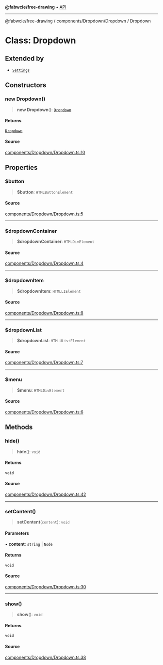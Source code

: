 **@fabwcie/free-drawing** • [API](../../../../README.md)

***

[@fabwcie/free-drawing](../../../../README.md) / [components/Dropdown/Dropdown](../README.md) / Dropdown

# Class: Dropdown

## Extended by

- [`Settings`](../../../tools/Settings/Settings/classes/Settings.md)

## Constructors

### new Dropdown()

> **new Dropdown**(): [`Dropdown`](Dropdown.md)

#### Returns

[`Dropdown`](Dropdown.md)

#### Source

[components/Dropdown/Dropdown.ts:10](https://github.com/fabienwnklr/free-drawing/blob/master/src/components/Dropdown/Dropdown.ts#L10)

## Properties

### $button

> **$button**: `HTMLButtonElement`

#### Source

[components/Dropdown/Dropdown.ts:5](https://github.com/fabienwnklr/free-drawing/blob/master/src/components/Dropdown/Dropdown.ts#L5)

***

### $dropdownContainer

> **$dropdownContainer**: `HTMLDivElement`

#### Source

[components/Dropdown/Dropdown.ts:4](https://github.com/fabienwnklr/free-drawing/blob/master/src/components/Dropdown/Dropdown.ts#L4)

***

### $dropdownItem

> **$dropdownItem**: `HTMLLIElement`

#### Source

[components/Dropdown/Dropdown.ts:8](https://github.com/fabienwnklr/free-drawing/blob/master/src/components/Dropdown/Dropdown.ts#L8)

***

### $dropdownList

> **$dropdownList**: `HTMLUListElement`

#### Source

[components/Dropdown/Dropdown.ts:7](https://github.com/fabienwnklr/free-drawing/blob/master/src/components/Dropdown/Dropdown.ts#L7)

***

### $menu

> **$menu**: `HTMLDivElement`

#### Source

[components/Dropdown/Dropdown.ts:6](https://github.com/fabienwnklr/free-drawing/blob/master/src/components/Dropdown/Dropdown.ts#L6)

## Methods

### hide()

> **hide**(): `void`

#### Returns

`void`

#### Source

[components/Dropdown/Dropdown.ts:42](https://github.com/fabienwnklr/free-drawing/blob/master/src/components/Dropdown/Dropdown.ts#L42)

***

### setContent()

> **setContent**(`content`): `void`

#### Parameters

• **content**: `string` \| `Node`

#### Returns

`void`

#### Source

[components/Dropdown/Dropdown.ts:30](https://github.com/fabienwnklr/free-drawing/blob/master/src/components/Dropdown/Dropdown.ts#L30)

***

### show()

> **show**(): `void`

#### Returns

`void`

#### Source

[components/Dropdown/Dropdown.ts:38](https://github.com/fabienwnklr/free-drawing/blob/master/src/components/Dropdown/Dropdown.ts#L38)
